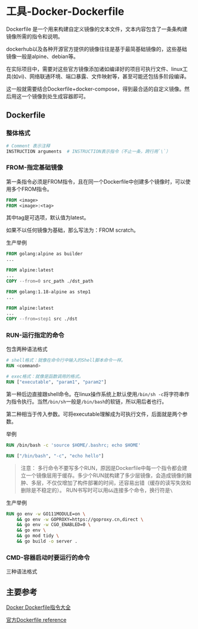 # 工具-Docker-Dockerfile

Dockerfile 是一个用来构建自定义镜像的文本文件，文本内容包含了一条条构建镜像所需的指令和说明。

dockerhub以及各种开源官方提供的镜像往往是基于最简基础镜像的，这些基础镜像一般是alpine、debian等。

在实际项目中，需要对这些官方镜像添加诸如编译好的项目可执行文件、linux工具(如vi)、网络联通环境、端口暴露、文件映射等，甚至可能还包括多阶段编译。

这一般就需要结合Dockerfile+docker-compose，得到最合适的自定义镜像。然后用这一个镜像到处生成容器即可。

## Dockerfile

### 整体格式

```Dockerfile
# Comment 表示注释
INSTRUCTION arguments  # INSTRUCTION表示指令（不止一条，跨行用`\`）
```

### FROM-指定基础镜像

第一条指令必须是FROM指令，且在同一个Dockerfile中创建多个镜像时，可以使用多个FROM指令。

```Dockerfile
FROM <image> 
FROM <image>:<tag> 
```
其中tag是可选项，默认值为latest。

如果不以任何镜像为基础，那么写法为：FROM scratch。

生产举例

```Dockerfile
FROM golang:alpine as builder
...

FROM alpine:latest
...
COPY --from=0 src_path ./dst_path
```

```Dockerfile
FROM golang:1.18-alpine as step1
...

FROM alpine:latest
...
COPY --from=step1 src ./dst
```

### RUN-运行指定的命令

包含两种语法格式

```Dockerfile
# shell格式：就像在命令行中输入的Shell脚本命令一样。
RUN <command> 

# exec格式：就像是函数调用的格式。
RUN ["executable", "param1", "param2"] 
```

第一种后边直接跟shell命令。在linux操作系统上默认使用`/bin/sh -c`将字符串作为指令执行。当然`/bin/sh`一般是`/bin/bash`的软链，所以用后者也行。

第二种相当于传入参数。可将executable理解成为可执行文件，后面就是两个参数。

举例

```Dockerfile
RUN /bin/bash -c 'source $HOME/.bashrc; echo $HOME'

RUN ["/bin/bash", "-c", "echo hello"] 
```

> 注意：
> 多行命令不要写多个RUN，原因是Dockerfile中每一个指令都会建立一个镜像层用于缓存。多少个RUN就构建了多少层镜像，会造成镜像的臃肿、多层，不仅仅增加了构件部署的时间，还容易出错（缓存的读写失效和删除是不稳定的）。
> RUN书写时可以用`&&`连接多个命令，换行符是`\`

生产举例
```Dockerfile
RUN go env -w GO111MODULE=on \
    && go env -w GOPROXY=https://goproxy.cn,direct \
    && go env -w CGO_ENABLED=0 \
    && go env \
    && go mod tidy \
    && go build -o server .
```

### CMD-容器启动时要运行的命令

三种语法格式

## 主要参考

[Docker Dockerfile指令大全](https://zhuanlan.zhihu.com/p/419175543)

[官方Dockerfile reference](https://docs.docker.com/engine/reference/builder/)